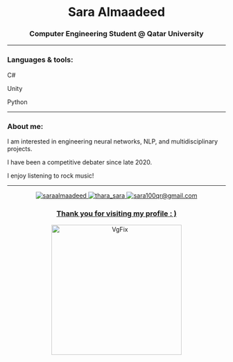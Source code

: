 <h1 align="center">Sara Almaadeed</h1>
<h3 align="center">Computer Engineering Student @ Qatar University</h3>
 
---
  
<h3 align="left">Languages & tools:</h3>
<p align="left">C#
<p align="left">Unity
<p align="left">Python

---

<h3 align="left">About me:</h3>
<p align="left"> I am interested in engineering neural networks, NLP, and multidisciplinary projects.
<p align="left"> I have been a competitive debater since late 2020.
<p align="left"> I enjoy listening to rock music!
 
---
<p align="center"> <a href="https://instagram.com/saraalmaadeed" target="blank"><img src="https://img.shields.io/badge/instagram-saraalmaadeed-blueviolet" alt="saraalmaadeed" /> <a href="https://twitter.com/thara_sara" target="blank"><img src="https://img.shields.io/badge/twitter-thara__sara-blue" alt="thara_sara" /> <img src="https://img.shields.io/badge/gmail-sara100qr%40gmail.com-red" alt="sara100qr@gmail.com" />
 
<h3 align="center">Thank you for visiting my profile : ) </h3>
<p align="center"><img width="300" alt="VgFix" src="https://user-images.githubusercontent.com/68820968/181122924-56dbcfb1-9211-4204-8267-cbd4c362bc21.png">
<p https://profile-counter.glitch.me/saraalmaadeed/count.svg >
